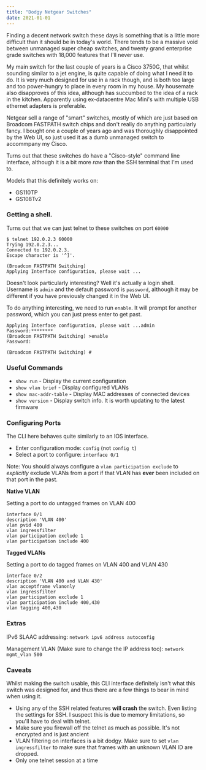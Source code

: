 ```yaml
---
title: "Dodgy Netgear Switches"
date: 2021-01-01
---
```


Finding a decent network switch these days is something that is a little more difficult than it should be in today's world. There tends to be a massive void between unmanaged super cheap switches, and twenty grand enterprise grade switches with 18,000 features that I'll never use.

My main switch for the last couple of years is a Cisco 3750G, that whilst sounding similar to a jet engine, is quite capable of doing what I need it to do. It is very much designed for use in a rack though, and is both too large and too power-hungry to place in every room in my house. My housemate also disapproves of this idea, although has succumbed to the idea of a rack in the kitchen. Apparently using ex-datacentre Mac Mini's with multiple USB ethernet adapters is preferable.

Netgear sell a range of "smart" switches, mostly of which are just based on Broadcom FASTPATH switch chips and don't really do anything particularly fancy. I bought one a couple of years ago and was thoroughly disappointed by the Web UI, so just used it as a dumb unmanaged switch to accommpany my Cisco.

Turns out that these switches do have a "Cisco-style" command line interface, although it is a bit more *raw* than the SSH terminal that I'm used to.

Models that this definitely works on:

- GS110TP
- GS108Tv2

### Getting a shell.

Turns out that we can just telnet to these switches on port `60000`

```
$ telnet 192.0.2.3 60000
Trying 192.0.2.3...
Connected to 192.0.2.3.
Escape character is '^]'.

(Broadcom FASTPATH Switching) 
Applying Interface configuration, please wait ...
```

Doesn't look particularly interesting? Well it's actually a login shell. Username is `admin` and the default password is `password`, although it may be different if you have previously changed it in the Web UI.

To do anything interesting, we need to run `enable`. It will prompt for another password, which you can just press enter to get past.

```
Applying Interface configuration, please wait ...admin
Password:********
(Broadcom FASTPATH Switching) >enable
Password:

(Broadcom FASTPATH Switching) #

```

### Useful Commands

- `show run` - Display the current configuration
- `show vlan brief` - Display configured VLANs
- `show mac-addr-table` - Display MAC addresses of connected devices
- `show version` - Display switch info. It is worth updating to the latest firmware

### Configuring Ports

The CLI here behaves quite similarly to an IOS interface.

- Enter configuration mode: `config` (not `config t`)
- Select a port to configure: `interface 0/1`

Note: You should always configure a `vlan participation exclude` to *explicitly* exclude VLANs from a port if that VLAN has **ever** been included on that port in the past.

**Native VLAN**

Setting a port to do untagged frames on VLAN 400

```
interface 0/1
description 'VLAN 400'
vlan pvid 400
vlan ingressfilter
vlan participation exclude 1
vlan participation include 400
```

**Tagged VLANs**

Setting a port to do tagged frames on VLAN 400 and VLAN 430

```
interface 0/2
description 'VLAN 400 and VLAN 430'
vlan acceptframe vlanonly
vlan ingressfilter
vlan participation exclude 1
vlan participation include 400,430
vlan tagging 400,430
```

### Extras

IPv6 SLAAC addressing: `network ipv6 address autoconfig`

Management VLAN (Make sure to change the IP address too): `network mgmt_vlan 500` 


### Caveats

Whilst making the switch usable, this CLI interface definitely isn't what this switch was designed for, and thus there are a few things to bear in mind when using it.

- Using any of the SSH related features **will crash** the switch. Even listing the settings for SSH. I suspect this is due to memory limitations, so you'll have to deal with telnet.
- Make sure you firewall off the telnet as much as possible. It's not encrypted and is just ancient
- VLAN filtering on interfaces is a bit dodgy. Make sure to set `vlan ingressfilter` to make sure that frames with an unknown VLAN ID are dropped.
- Only one telnet session at a time